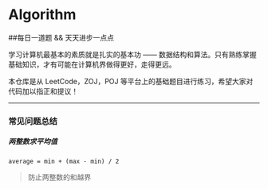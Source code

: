 # Algorithm

##每日一道题 && 天天进步一点点   

学习计算机最基本的素质就是扎实的基本功 —— 数据结构和算法。只有熟练掌握基础知识，才有可能在计算机界做得更好，走得更远。

本仓库是从 LeetCode，ZOJ，POJ 等平台上的基础题目进行练习，希望大家对代码加以指正和提议！

---

### 常见问题总结
##### 两整数求平均值   
`average = min + (max - min) / 2`    
>防止两整数的和越界    